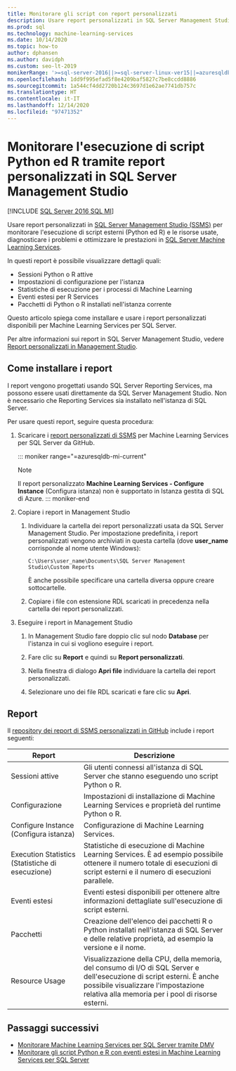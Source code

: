 ```yaml
---
title: Monitorare gli script con report personalizzati
description: Usare report personalizzati in SQL Server Management Studio (SSMS) per monitorare l'esecuzione di script esterni (Python ed R) e le risorse usate, diagnosticare i problemi e ottimizzare le prestazioni in Machine Learning Services per SQL Server.
ms.prod: sql
ms.technology: machine-learning-services
ms.date: 10/14/2020
ms.topic: how-to
author: dphansen
ms.author: davidph
ms.custom: seo-lt-2019
monikerRange: '>=sql-server-2016||>=sql-server-linux-ver15||=azuresqldb-mi-current'
ms.openlocfilehash: 1dd9f995efad5f8e4209baf5827c7be8ccdd8886
ms.sourcegitcommit: 1a544cf4dd2720b124c3697d1e62ae7741db757c
ms.translationtype: HT
ms.contentlocale: it-IT
ms.lasthandoff: 12/14/2020
ms.locfileid: "97471352"
---
```

# <a name="monitor-python-and-r-script-execution-using-custom-reports-in-sql-server-management-studio"></a>Monitorare l'esecuzione di script Python ed R tramite report personalizzati in SQL Server Management Studio
[!INCLUDE [SQL Server 2016 SQL MI](../../includes/applies-to-version/sqlserver2016-asdbmi.md)]

Usare report personalizzati in [SQL Server Management Studio (SSMS)](../../ssms/download-sql-server-management-studio-ssms.md) per monitorare l'esecuzione di script esterni (Python ed R) e le risorse usate, diagnosticare i problemi e ottimizzare le prestazioni in [SQL Server Machine Learning Services](../sql-server-machine-learning-services.md).

In questi report è possibile visualizzare dettagli quali:

- Sessioni Python o R attive
- Impostazioni di configurazione per l'istanza
- Statistiche di esecuzione per i processi di Machine Learning
- Eventi estesi per R Services
- Pacchetti di Python o R installati nell'istanza corrente

Questo articolo spiega come installare e usare i report personalizzati disponibili per Machine Learning Services per SQL Server.

Per altre informazioni sui report in SQL Server Management Studio, vedere [Report personalizzati in Management Studio](../../ssms/object/custom-reports-in-management-studio.md).

## <a name="how-to-install-the-reports"></a>Come installare i report

I report vengono progettati usando SQL Server Reporting Services, ma possono essere usati direttamente da SQL Server Management Studio. Non è necessario che Reporting Services sia installato nell'istanza di SQL Server.

Per usare questi report, seguire questa procedura:

1. Scaricare i [report personalizzati di SSMS](https://github.com/Microsoft/sql-server-samples/tree/master/samples/features/machine-learning-services/ssms-custom-reports) per Machine Learning Services per SQL Server da GitHub.

   ::: moniker range="=azuresqldb-mi-current"
   >[!NOTE]
   > Il report personalizzato **Machine Learning Services - Configure Instance** (Configura istanza) non è supportato in Istanza gestita di SQL di Azure.
   ::: moniker-end

2. Copiare i report in Management Studio

    1. Individuare la cartella dei report personalizzati usata da SQL Server Management Studio. Per impostazione predefinita, i report personalizzati vengono archiviati in questa cartella (dove **user_name** corrisponde al nome utente Windows):

        `C:\Users\user_name\Documents\SQL Server Management Studio\Custom Reports`

       È anche possibile specificare una cartella diversa oppure creare sottocartelle.

    2. Copiare i file con estensione RDL scaricati in precedenza nella cartella dei report personalizzati.

3. Eseguire i report in Management Studio

    1. In Management Studio fare doppio clic sul nodo **Database** per l'istanza in cui si vogliono eseguire i report.

    2. Fare clic su **Report** e quindi su **Report personalizzati**.

    3. Nella finestra di dialogo **Apri file** individuare la cartella dei report personalizzati.

    4. Selezionare uno dei file RDL scaricati e fare clic su **Apri**.

## <a name="reports"></a>Report

Il [repository dei report di SSMS personalizzati in GitHub](https://github.com/Microsoft/sql-server-samples/tree/master/samples/features/machine-learning-services/ssms-custom-reports) include i report seguenti:

| Report | Descrizione |
|-|-|
| Sessioni attive | Gli utenti connessi all'istanza di SQL Server che stanno eseguendo uno script Python o R. |
| Configurazione | Impostazioni di installazione di Machine Learning Services e proprietà del runtime Python o R. |
| Configure Instance (Configura istanza) | Configurazione di Machine Learning Services. |
| Execution Statistics (Statistiche di esecuzione) | Statistiche di esecuzione di Machine Learning Services. È ad esempio possibile ottenere il numero totale di esecuzioni di script esterni e il numero di esecuzioni parallele. |
| Eventi estesi | Eventi estesi disponibili per ottenere altre informazioni dettagliate sull'esecuzione di script esterni. |
| Pacchetti | Creazione dell'elenco dei pacchetti R o Python installati nell'istanza di SQL Server e delle relative proprietà, ad esempio la versione e il nome. |
| Resource Usage | Visualizzazione della CPU, della memoria, del consumo di I/O di SQL Server e dell'esecuzione di script esterni. È anche possibile visualizzare l'impostazione relativa alla memoria per i pool di risorse esterni. |

## <a name="next-steps"></a>Passaggi successivi

- [Monitorare Machine Learning Services per SQL Server tramite DMV](monitor-sql-server-machine-learning-services-using-dynamic-management-views.md)
- [Monitorare gli script Python e R con eventi estesi in Machine Learning Services per SQL Server](extended-events.md)
